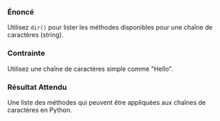 ### Énoncé

Utilisez ```dir()``` pour lister les méthodes disponibles pour une chaîne de caractères (string).

### Contrainte 

Utilisez une chaîne de caractères simple comme "Hello".

### Résultat Attendu 

Une liste des méthodes qui peuvent être appliquées aux chaînes de caractères en Python.